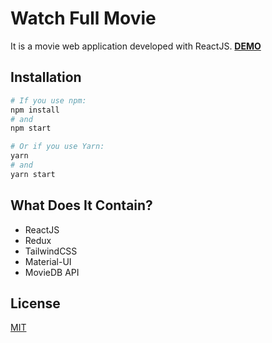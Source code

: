 
# Watch Full Movie
It is a movie web application developed with ReactJS.
[**DEMO**](https://watchfullmovie.vercel.app/)
## Installation

```bash
# If you use npm:
npm install 
# and
npm start

# Or if you use Yarn:
yarn 
# and
yarn start
```

## What Does It Contain?

- ReactJS
- Redux
- TailwindCSS
- Material-UI
- MovieDB API

## License

[MIT](LICENSE.md)
